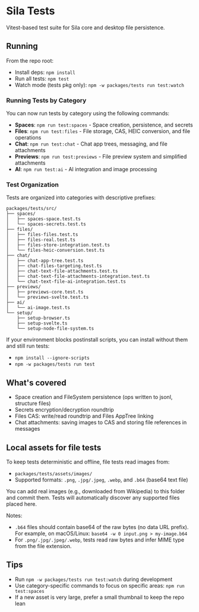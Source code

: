 # Sila Tests

Vitest-based test suite for Sila core and desktop file persistence.

## Running

From the repo root:

- Install deps: `npm install`
- Run all tests: `npm test`
- Watch mode (tests pkg only): `npm -w packages/tests run test:watch`

### Running Tests by Category

You can now run tests by category using the following commands:

- **Spaces**: `npm run test:spaces` - Space creation, persistence, and secrets
- **Files**: `npm run test:files` - File storage, CAS, HEIC conversion, and file operations
- **Chat**: `npm run test:chat` - Chat app trees, messaging, and file attachments
- **Previews**: `npm run test:previews` - File preview system and simplified attachments
- **AI**: `npm run test:ai` - AI integration and image processing

### Test Organization

Tests are organized into categories with descriptive prefixes:

```
packages/tests/src/
├── spaces/
│   ├── spaces-space.test.ts
│   └── spaces-secrets.test.ts
├── files/
│   ├── files-files.test.ts
│   ├── files-real.test.ts
│   ├── files-store-integration.test.ts
│   └── files-heic-conversion.test.ts
├── chat/
│   ├── chat-app-tree.test.ts
│   ├── chat-files-targeting.test.ts
│   ├── chat-text-file-attachments.test.ts
│   ├── chat-text-file-attachments-integration.test.ts
│   └── chat-text-file-ai-integration.test.ts
├── previews/
│   ├── previews-core.test.ts
│   └── previews-svelte.test.ts
├── ai/
│   └── ai-image.test.ts
└── setup/
    ├── setup-browser.ts
    ├── setup-svelte.ts
    └── setup-node-file-system.ts
```

If your environment blocks postinstall scripts, you can install without them and still run tests:

- `npm install --ignore-scripts`
- `npm -w packages/tests run test`

## What's covered

- Space creation and FileSystem persistence (ops written to jsonl, structure files)
- Secrets encryption/decryption roundtrip
- Files CAS: write/read roundtrip and Files AppTree linking
- Chat attachments: saving images to CAS and storing file references in messages

## Local assets for file tests

To keep tests deterministic and offline, file tests read images from:

- `packages/tests/assets/images/`
- Supported formats: `.png`, `.jpg/.jpeg`, `.webp`, and `.b64` (base64 text file)

You can add real images (e.g., downloaded from Wikipedia) to this folder and commit them. Tests will automatically discover any supported files placed here.

Notes:
- `.b64` files should contain base64 of the raw bytes (no data URL prefix). For example, on macOS/Linux: `base64 -w 0 input.png > my-image.b64`
- For `.png/.jpg/.jpeg/.webp`, tests read raw bytes and infer MIME type from the file extension.

## Tips

- Run `npm -w packages/tests run test:watch` during development
- Use category-specific commands to focus on specific areas: `npm run test:spaces`
- If a new asset is very large, prefer a small thumbnail to keep the repo lean